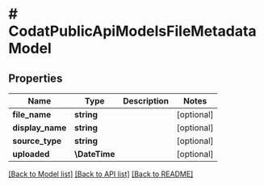 # # CodatPublicApiModelsFileMetadataModel

## Properties

Name | Type | Description | Notes
------------ | ------------- | ------------- | -------------
**file_name** | **string** |  | [optional]
**display_name** | **string** |  | [optional]
**source_type** | **string** |  | [optional]
**uploaded** | **\DateTime** |  | [optional]

[[Back to Model list]](../../README.md#models) [[Back to API list]](../../README.md#endpoints) [[Back to README]](../../README.md)
